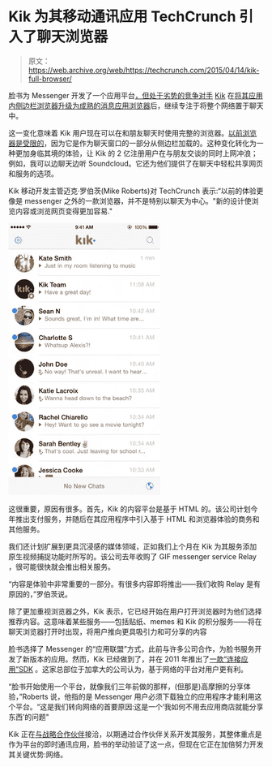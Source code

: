 # Kik 为其移动通讯应用 TechCrunch 引入了聊天浏览器

> 原文：<https://web.archive.org/web/https://techcrunch.com/2015/04/14/kik-full-browser/>

脸书为 Messenger 开发了一个应用平台[，但处于劣势的竞争对手](https://web.archive.org/web/20230125153342/https://techcrunch.com/2015/03/25/facebook-launches-messenger-platform-with-content-tools-and-chat-with-businesses/) [Kik](https://web.archive.org/web/20230125153342/http://kik.com/) 在[将其应用内侧边栏浏览器升级为成熟的消息应用浏览器](https://web.archive.org/web/20230125153342/http://blog.kik.com/web-in-your-messenger/)后，继续专注于将整个网络置于聊天中。

这一变化意味着 Kik 用户现在可以在和朋友聊天时使用完整的浏览器。[以前浏览器是受限的](https://web.archive.org/web/20230125153342/https://techcrunch.com/2014/02/05/kik-ditches-cards-concept-instead-offers-a-built-in-browser-that-works-with-any-mobile-site/)，因为它是作为聊天窗口的一部分从侧边栏加载的。这种变化转化为一种更加身临其境的体验，让 Kik 的 2 亿注册用户在与朋友交谈的同时上网冲浪；例如，我可以边聊天边听 Soundcloud。它还为他们提供了在聊天中轻松共享网页和服务的选项。

Kik 移动开发主管迈克·罗伯茨(Mike Roberts)对 TechCrunch 表示:“以前的体验更像是 messenger 之外的一款浏览器，并不是特别以聊天为中心。"新的设计使浏览内容或浏览网页变得更加容易."

![kik browser](img/aca7aa403b0be24228f27716754da72b.png)

这很重要，原因有很多。首先，Kik 的内容平台是基于 HTML 的。该公司计划今年推出支付服务，并随后在其应用程序中引入基于 HTML 和浏览器体验的商务和其他服务。

我们还计划扩展到更具沉浸感的媒体领域，正如我们上个月在 Kik 为其服务添加原生视频捕捉功能时所写的。该公司去年收购了 GIF messenger service Relay ，很可能很快就会推出相关服务。

“内容是体验中非常重要的一部分。有很多内容即将推出——我们收购 Relay 是有原因的，”罗伯茨说。

除了更加重视浏览器之外，Kik 表示，它已经开始在用户打开浏览器时为他们选择推荐内容。这意味着某些服务——包括贴纸、memes 和 Kik 的积分服务——将在聊天浏览器打开时出现，将用户推向更具吸引力和可分享的内容

脸书选择了 Messenger 的“应用联盟”方式，此前与许多公司合作，为脸书服务开发了新版本的应用。然而，Kik 已经做到了，并在 2011 年推出了[一款“连接应用”SDK](https://web.archive.org/web/20230125153342/http://readwrite.com/2011/07/13/kik-messenger-sdk-adds-real-time-sharing-to-apps) 。这家总部位于加拿大的公司认为，基于网络的平台对用户更有利。

“脸书开始使用一个平台，就像我们三年前做的那样，(但那是)高摩擦的分享体验，”Roberts 说，他指的是 Messenger 用户必须下载独立的应用程序才能利用这个平台。“这是我们转向网络的首要原因:这是一个‘我如何不用去应用商店就能分享东西’的问题"

Kik 正在[与战略合作伙伴](https://web.archive.org/web/20230125153342/https://techcrunch.com/2015/04/08/kik-strategic-partners/)接洽，以期通过合作伙伴关系开发其服务，其整体重点是作为平台的即时通讯应用，脸书的举动验证了这一点，但现在它正在加倍努力开发其关键优势:网络。